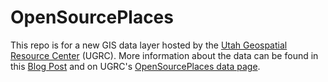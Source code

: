 # OpenSourcePlaces

This repo is for a new GIS data layer hosted by the [Utah Geospatial Resource Center](https://gis.utah.gov/) (UGRC).  More information about the data can be found in this [Blog Post](https://gis.utah.gov/introducing-open-source-places/) and on UGRC's [OpenSourcePlaces data page](https://gis.utah.gov/data/society/open-source-places/).
